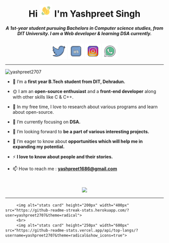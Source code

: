 <h1 align="center">
         Hi 
         <img src="./assets/wave.gif" alt="Waving hand animated gif" height="40" width="40"/>
         I'm Yashpreet Singh
</h1>
<h5 align="center">
A 1st-year student pursuing Bachelors in Computer science studies, from DIT University. I am a Web developer & learning DSA currently.
</h5>


<p align="center">
         <a href="https://twitter.com/yashpreet2707/" target="_blank"> <img src="./assets/twitter.png" alt="twitter" width="50px"></a>
         <a href="https://linkedin.com/in/yashpreet2707/" target="_blank"> <img src="./assets/linkedin.png" alt="twitter" width="50px"></a>
         <a href="https://instagram.com/yashpreet_2707/" target="_blank"> <img src="./assets/instagram.png" alt="twitter" width="50px"></a>
         <a href="https://wa.me/+919050833611/" target="_blank"> <img src="./assets/whatsapp.png" alt="twitter" width="50px"></a>
</p>

<hr>
<p align="left"> 
         <img src="https://komarev.com/ghpvc/?username=yashpreet2707&label=Profile%20views&color=0e75b6&style=flat" alt="yashpreet2707" /> 
</p>
         
- 🔭 I’m a **first year B.Tech student from DIT, Dehradun.**
  
- 🌞 I am an **open-source enthusiast** and a **front-end developer** along with other skills like C & C++.

- 📙 In my free time, I love to research about various programs and learn about open-source.

- 🌱 I’m currently focusing on **DSA.**

- 👯 I’m looking forward to **be a part of various interesting projects.**

- 🤝 I’m eager to know about **opportunities which will help me in expanding my potential.**

- ⚡ **I love to know about people and their stories.**

- 📫 How to reach me : **yashpreet1686@gmail.com**

<br>

<!-- <h2>Tech Stack : </h2>     -->

<!-- <p align="center">
         <img src="./assets/skills/git.png/" width="50px">
         <img src="https://cdn.iconscout.com/icon/free/png-512/free-github-159-721954.png?f=avif&w=512" width="50px">
         <img src="./assets/skills/python.png/" width="50px">
         <img src="./assets/skills/c.png/" width="50px">
         <img src="./assets/skills/cpp.png/" width="50px">
         <img src="./assets/skills/html.png/" width="50px">
         <img src="./assets/skills/css.png/" width="50px">
         <img src="./assets/skills/js.png/" width="50px">
         <img src="./assets/skills/jquery.png/" width="50px">
         <img src="./assets/skills/bootstrap.png/" width="50px">
         <img src="./assets/skills/vs code.png/" width="50px">
         <img src="./assets/skills/netlify.png/" width="50px">
         <img src="./assets/skills/team work.png/" width="50px"> 
</p> -->

<p align="center">

  <a href="https://skillicons.dev">
    <img src="https://skillicons.dev/icons?i=git,github,python,c,cpp,html,css,js,jquery,bootstrap,vscode,netlify" />
  </a>
         
</p>

<hr>

<p align="center">
         
         <img alt="stats card" height="200px" width="400px" src="https://github-readme-streak-stats.herokuapp.com/?user=yashpreet2707&theme=radical">
         <br>
         <img alt="stats card" height="250px" width="600px" src="https://github-readme-stats.vercel.app/api/top-langs/?username=yashpreet2707&theme=radical&show_icons=true">

</p>
